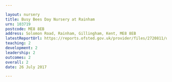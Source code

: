 ```yaml
---

layout: nursery
title: Busy Bees Day Nursery at Rainham
urn: 103719
postcode: ME8 8EB
address: Solomon Road, Rainham, Gillingham, Kent, ME8 8EB
latestReportUrl: https://reports.ofsted.gov.uk/provider/files/2720811/urn/103719.pdf
teaching: 2
development: 2
leadership: 2
outcomes: 2
overall: 2
date: 26 July 2017

---
```

